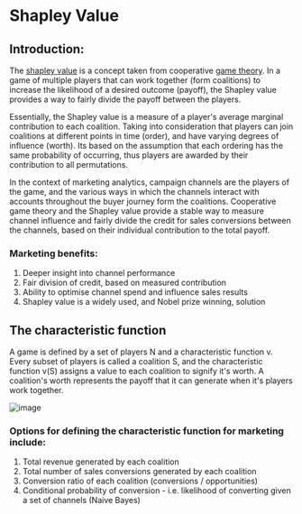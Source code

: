 # Shapley Value

## Introduction:
The [shapley value](https://www.youtube.com/watch?v=aThG4YAFErw&t=338s) is a concept taken from cooperative [game theory](https://en.wikipedia.org/wiki/Game_theory). In a game of multiple players that can work together (form coalitions) to increase the likelihood of a desired outcome (payoff), the Shapley value provides a way to fairly divide the payoff between the players.

Essentially, the Shapley value is a measure of a player's average marginal contribution to each coalition. Taking into consideration that players can join coalitions at different points in time (order), and have varying degrees of influence (worth). Its based on the assumption that each ordering has the same probability of occurring, thus players are awarded by their contribution to all permutations.

In the context of marketing analytics, campaign channels are the players of the game, and the various ways in which the channels interact with accounts throughout the buyer journey form the coalitions. Cooperative game theory and the Shapley value provide a stable way to measure channel influence and fairly divide the credit for sales conversions between the channels, based on their individual contribution to the total payoff.

### Marketing benefits:
1. Deeper insight into channel performance
2. Fair division of credit, based on measured contribution
3. Ability to optimise channel spend and influence sales results
4. Shapley value is a widely used, and Nobel prize winning, solution

## The characteristic function
A game is defined by a set of players N and a characteristic function v. Every subset of players is called a coalition S, and the characteristic function v(S) assigns a value to each coalition to signify it's worth. A coalition's worth represents the payoff that it can generate when it's players work together.

![image](https://user-images.githubusercontent.com/6689256/120239573-93dcc200-c22c-11eb-9fba-ec32f6095719.png)

### Options for defining the characteristic function for marketing include:
1. Total revenue generated by each coalition
2. Total number of sales conversions generated by each coalition
3. Conversion ratio of each coalition (conversions / opportunities)
4. Conditional probability of conversion - i.e. likelihood of converting given a set of channels (Naive Bayes)
